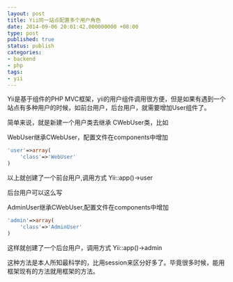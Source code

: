 ```yaml
---
layout: post
title: Yii同一站点配置多个用户角色
date: 2014-09-06 20:01:42.000000000 +08:00
type: post
published: true
status: publish
categories:
- backend
- php
tags:
- yii
---
```

Yii是基于组件的PHP MVC框架，yii的用户组件调用很方便，但是如果有遇到一个站点有多种用户的时候，如前台用户，后台用户，就需要增加User组件了。

简单来说，就是新建一个用户类去继承 CWebUser类，比如

WebUser继承CWebUser，配置文件在components中增加

```php
'user'=>array(
    'class'=>'WebUser'
)
```

以上就创建了一个前台用户,调用方式 Yii::app()->user

后台用户可以这么写

AdminUser继承CWebUser,配置文件在components中增加

```php
'admin'=>array(
    'class'=>'AdminUser'
)
```

这样就创建了一个后台用户，调用方式 Yii::app()->admin

这种方法是本人所知最科学的，比用session来区分好多了。毕竟很多时候，能用框架现有的方法就用框架的方法。